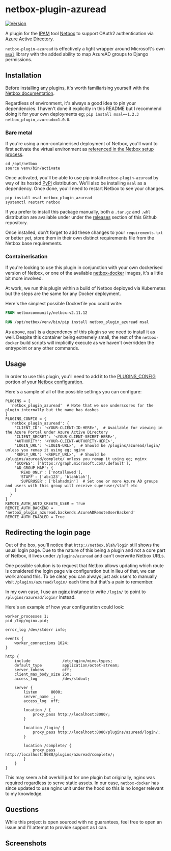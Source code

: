 # netbox-plugin-azuread

[![Version](https://img.shields.io/badge/version-1.0.1-informational.svg)](https://pypi.org/project/netbox-plugin-azuread/)

A plugin for the [IPAM](https://docs.microsoft.com/en-us/windows-server/networking/technologies/ipam/ipam-top) tool [Netbox](github.com/netbox-community/netbox) to support OAuth2 authentication via [Azure Active Directory](https://azure.microsoft.com/en-us/services/active-directory/).

`netbox-plugin-azuread` is effectively a light wrapper around Microsoft's own [`msal`](https://github.com/AzureAD/microsoft-authentication-library-for-python) library with the added ability to map AzureAD groups to Django permissions.

## Installation

Before installing any plugins, it's worth familiarising yourself with the [Netbox documentation](https://netbox.readthedocs.io/en/stable/).

Regardless of environment, it's always a good idea to pin your dependencies. I haven't done it explicitly in this README but I recommend doing it for your own deployments eg; `pip install msal==1.2.3 netbox_plugin_azuread==1.0.0`.

### Bare metal

If you're using a non-containerised deployment of Netbox, you'll want to first activate the virtual environment as [referenced in the Netbox setup process](https://netbox.readthedocs.io/en/stable/installation/3-netbox/#run-the-upgrade-script).

```shell
cd /opt/netbox
source venv/bin/activate
```

Once activated, you'll be able to use pip install `netbox-plugin-azuread` by way of its hosted [PyPI](https://pypi.org/) distribution. We'll also be installing `msal` as a dependency. Once done, you'll need to restart Netbox to see your changes.

```shell
pip install msal netbox_plugin_azuread
systemctl restart netbox
```

If you prefer to install this package manually, both a `.tar.gz` and `.whl` distribution are available under under the [releases](https://github.com/marcus-crane/netbox-plugin-azuread/releases) section of this Github repository.

Once installed, don't forget to add these changes to your `requirements.txt` or better yet, store them in their own distinct requirements file from the Netbox base requirements.

### Containerisation

If you're looking to use this plugin in conjunction with your own dockerised version of Netbox, or one of the available [netbox-docker](https://github.com/netbox-community/netbox-docker) images, it's a little bit more involved.

At work, we run this plugin within a build of Netbox deployed via Kubernetes but the steps are the same for any Docker deployment.

Here's the simplest possible Dockerfile you could write:

```dockerfile
FROM netboxcommunity/netbox:v2.11.12

RUN /opt/netbox/venv/bin/pip install netbox_plugin_azuread msal
```

As above, `msal` is a dependency of this plugin so we need to install it as well. Despite this container being extremely small, the rest of the `netbox-docker` build scripts will implicitly execute as we haven't overridden the entrypoint or any other commands.

## Usage

In order to use this plugin, you'll need to add it to the [PLUGINS_CONFIG](https://netbox.readthedocs.io/en/stable/configuration/optional-settings/#plugins_config) portion of your [Netbox configuration](https://netbox.readthedocs.io/en/stable/configuration/).

Here's a sample of all of the possible settings you can configure:

```shell
PLUGINS = [
  'netbox_plugin_azuread'  # Note that we use underscores for the plugin internally but the name has dashes
]
PLUGINS_CONFIG = {
  'netbox_plugin_azuread': {
    'CLIENT_ID': '<YOUR-CLIENT-ID-HERE>',  # Available for viewing in the Azure Portal under Azure Active Directory
    'CLIENT_SECRET': '<YOUR-CLIENT-SECRET-HERE>',
    'AUTHORITY': '<YOUR-CLIENT-AUTHORITY-HERE>',
    'LOGIN_URL': '<LOGIN-URL>',  # Should be /plugins/azuread/login/ unless you remap it using eg; nginx
    'REPLY_URL': '<REPLY_URL>',  # Should be /plugins/azuread/complete/ unless you remap it using eg; nginx
    'SCOPES': ['https://graph.microsoft.com/.default'],
    'AD_GROUP_MAP': {
      'READ_ONLY': ['notallowed'],
      'STAFF': ['abc123', 'blahblah'],
      'SUPERUSER': ['blahadmin']  # Set one or more Azure AD groups and users with this group will receive superuser/staff etc
    }
  }
}
REMOTE_AUTH_AUTO_CREATE_USER = True
REMOTE_AUTH_BACKEND = 'netbox_plugin_azuread.backends.AzureADRemoteUserBackend'
REMOTE_AUTH_ENABLED = True
```

## Redirecting the login page

Out of the box, you'll notice that `http://netbox.blah/login` still shows the usual login page. Due to the nature of this being a plugin and not a core part of Netbox, it lives under `/plugins/azuread` and can't overwrite Netbox URLs.

One possible solution is to request that Netbox allows updating which route is considered the login page via configuration but in lieu of that, we can work around this. To be clear, you can always just ask users to manually visit `/plugins/azuread/login/` each time but that's a pain to remember.

In my own case, I use an [nginx](https://www.nginx.com/) instance to write `/login/` to point to `/plugins/azuread/login/` instead.

Here's an example of how your configuration could look:

```nginx
worker_processes 1;
pid /tmp/nginx.pid;

error_log /dev/stderr info;

events {
    worker_connections 1024;
}

http {
    include              /etc/nginx/mime.types;
    default_type         application/octet-stream;
    server_tokens        off;
    client_max_body_size 25m;
    access_log           /dev/stdout;

    server {
        listen      8000;
        server_name _;
        access_log  off;

        location / {
            proxy_pass http://localhost:8080/;
        }

        location /login/ {
            proxy_pass http://localhost:8080/plugins/azuread/login/;
        }

        location /complete/ {
            proxy_pass http://localhost:8080/plugins/azuread/complete/;
        }
    }
}
```

This may seem a bit overkill just for one plugin but originally, nginx was required regardless to serve static assets. In our case, `netbox-docker` has since updated to use nginx unit under the hood so this is no longer relevant to my knowledge.

## Questions

While this project is open sourced with no guarantees, feel free to open an issue and I'll attempt to provide support as I can.

## Screenshots
